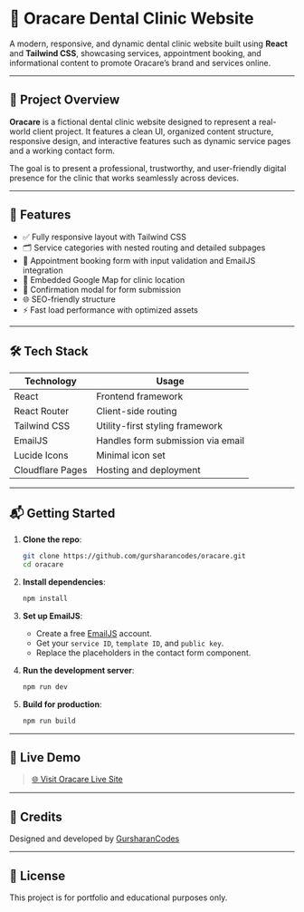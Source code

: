 # 🦷 Oracare Dental Clinic Website

A modern, responsive, and dynamic dental clinic website built using **React** and **Tailwind CSS**, showcasing services, appointment booking, and informational content to promote Oracare’s brand and services online.

---

## 🚀 Project Overview

**Oracare** is a fictional dental clinic website designed to represent a real-world client project. It features a clean UI, organized content structure, responsive design, and interactive features such as dynamic service pages and a working contact form.

The goal is to present a professional, trustworthy, and user-friendly digital presence for the clinic that works seamlessly across devices.

---

## 🧩 Features

- ✅ Fully responsive layout with Tailwind CSS
- 🗂️ Service categories with nested routing and detailed subpages
- 📅 Appointment booking form with input validation and EmailJS integration
- 📍 Embedded Google Map for clinic location
- 💬 Confirmation modal for form submission
- 🌐 SEO-friendly structure
- ⚡ Fast load performance with optimized assets

---

## 🛠️ Tech Stack

| Technology        | Usage                                |
|------------------|---------------------------------------|
| React            | Frontend framework                    |
| React Router     | Client-side routing                   |
| Tailwind CSS     | Utility-first styling framework       |
| EmailJS          | Handles form submission via email     |
| Lucide Icons     | Minimal icon set                      |
| Cloudflare Pages | Hosting and deployment                |

---

## 📬 Getting Started

1. **Clone the repo**:
   ```bash
   git clone https://github.com/gursharancodes/oracare.git
   cd oracare
   ````


2. **Install dependencies**:

   ```bash
   npm install
   ```

3. **Set up EmailJS**:

   * Create a free [EmailJS](https://www.emailjs.com/) account.
   * Get your `service ID`, `template ID`, and `public key`.
   * Replace the placeholders in the contact form component.

4. **Run the development server**:

   ```bash
   npm run dev
   ```

5. **Build for production**:

   ```bash
   npm run build
   ```
---

## 📌 Live Demo

> [🌐 Visit Oracare Live Site](https://oracare.pages.dev)

---

## 🤝 Credits

Designed and developed by [GursharanCodes](https://github.com/gursharancodes)

---

## 📄 License

This project is for portfolio and educational purposes only.
